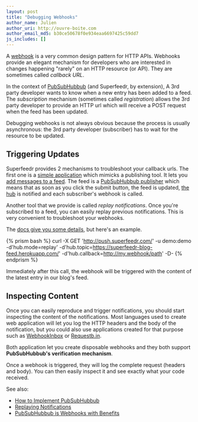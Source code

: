 ```yaml
---
layout: post
title: "Debugging Webhooks"
author_name: Julien
author_uri: http://ouvre-boite.com
author_email_md5: b30ce50678f0e934eaa6697425c59dd7
js_includes: []
---
```


A [webhook](https://en.wikipedia.org/wiki/Webhook) is a very common design pattern for HTTP APIs. Webhooks provide an elegant mechanism for developers who are interested in changes happening "rarely" on an HTTP resource (or API). They are sometimes called *callback URL*.

In the context of [PubSubHubbub](https://en.wikipedia.org/wiki/PubSubHubbub) (and Superfeedr, by extension), A 3rd party developer wants to know when a new entry has been added to a feed. The *subscription* mechanism (sometimes called *registration*) allows the 3rd party developer to provide an HTTP url which will receive a POST request when the feed has been updated.

Debugging webhooks is not always obvious because the process is usually asynchronous: the 3rd party developer (subscriber) has to wait for the resource to be updated.

## Triggering Updates

Superfeedr provides 2 mechanisms to troubleshoot your callback urls. The first one is a [simple application](http://push-pub.appspot.com/) which mimicks a publishing tool. It lets you [add messages to a feed](http://push-pub.appspot.com/). The feed is a [PubSubHubbub publisher](https://superfeedr.com/publisher) which means that as soon as you click the submit button, the feed is updated, [the hub](http://pubsubhubbub.superfeedr.com/) is notified and each subscriber's webhook is called.

Another tool that we provide is called *replay notifications*. Once you're subscribed to a feed, you can easily replay previous notifications. This is very convenient to troubleshoot your webhooks.

The [docs give you some details](http://documentation.superfeedr.com/subscribers.html#replaying-notifications), but here's an example.

{% prism bash %}
curl -X GET 'http://push.superfeedr.com/' 
-u demo:demo
-d'hub.mode=replay' 
-d'hub.topic=https://superfeedr-blog-feed.herokuapp.com/' 
-d'hub.callback=http://my.webhook/path'
-D-
{% endprism %}

Immediately after this call, the webhook will be triggered with the content of the latest entry in our blog's feed.

## Inspecting Content

Once you can easily reproduce and trigger notifications, you should start inspecting the content of the notifications. Most languages used to create web application will let you log the HTTP headers and the body of the notification, but you could also use applications created for that purpose such as [WebhookInbox](http://webhookinbox.com) or [Requestb.in](http://requestb.in/). 

Both application let you create disposable webhooks and they both support **PubSubHubbub's verification mechanism**. 

Once a webhook is triggered, they will log the complete request (headers and body). You can then easily inspect it and see exactly what your code received.

See also:

* [How to Implement PubSubHubbub](http://blog.superfeedr.com/howto-pubsubhubbub/)
* [Replaying Notifications](http://blog.superfeedr.com/replaying-notifications/)
* [PubSubHubbub is Webhooks with Benefits](http://blog.superfeedr.com/webhooks-improved/)
